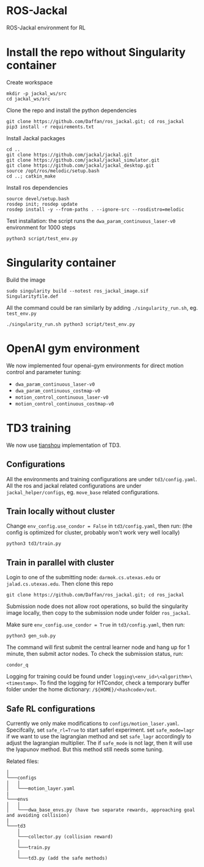 # ROS-Jackal
ROS-Jackal environment for RL

# Install the repo without Singularity container
Create workspace
```
mkdir -p jackal_ws/src
cd jackal_ws/src
```
Clone the repo and install the python dependencies
```
git clone https://github.com/Daffan/ros_jackal.git; cd ros_jackal
pip3 install -r requirements.txt
```
Install Jackal packages
```
cd ..
git clone https://github.com/jackal/jackal.git
git clone https://github.com/jackal/jackal_simulator.git
git clone https://github.com/jackal/jackal_desktop.git
source /opt/ros/melodic/setup.bash
cd ..; catkin_make
```
Install ros dependencies
```
source devel/setup.bash
rosdep init; rosdep update
rosdep install -y --from-paths . --ignore-src --rosdistro=melodic
```
Test installation: the script runs the `dwa_param_continuous_laser-v0` environment for 1000 steps
```
python3 script/test_env.py
```

# Singularity container
Build the image
```
sudo singularity build --notest ros_jackal_image.sif Singularityfile.def
```
All the command could be ran similarly by adding `./singularity_run.sh`, eg. `test_env.py`
```
./singularity_run.sh python3 script/test_env.py
```

# OpenAI gym environment
We now implemented four openai-gym environments for direct motion control and parameter tuning: 
* `dwa_param_continuous_laser-v0`
* `dwa_param_continuous_costmap-v0`
* `motion_control_continuous_laser-v0`
* `motion_control_continuous_costmap-v0`


# TD3 training
We now use [tianshou]() implementation of TD3.

## Configurations
All the environments and training configurations are under `td3/config.yaml`. All the ros and jackal related configurations are under `jackal_helper/configs`, eg. `move_base` related configurations.

## Train locally without cluster
Change `env_config.use_condor = False` in `td3/config.yaml`, then run: (the config is optimized for cluster, probably won't work very well locally)
```
python3 td3/train.py
```

## Train in parallel with cluster
Login to one of the submitting node: `darmok.cs.utexas.edu` or `jalad.cs.utexas.edu`. Then clone this repo

```
git clone https://github.com/Daffan/ros_jackal.git; cd ros_jackal
```

Submission node does not allow root operations, so build the singularity image locally, then copy to the submission node under folder `ros_jackal`. 

Make sure `env_config.use_condor = True` in `td3/config.yaml`, then run:
```
python3 gen_sub.py
```

The command will first submit the central learner node and hang up for 1 minute, then submit actor nodes. To check the submission status, run:
```
condor_q
```

Logging for training could be found under `logging\<env_id>\<algorithm>\<timestamp>`. To find the logging for HTCondor, check a temporary buffer folder under the home dictionary: `/${HOME}/<hashcode>/out`.

## Safe RL configurations
Currently we only make modifications to `configs/motion_laser.yaml`. Specifcally, set `safe_rl=True` to start saferl experiment. set `safe_mode=lagr` if we want to use the lagrangian method and set `safe_lagr` accordingly to adjust the lagrangian multiplier. The if `safe_mode` is not lagr, then it will use the lyapunov method. But this method still needs some tuning.

Related files:
 ```                                                                                                                                                     
 │                                                                                
 └───configs                                                             
 │   │                                                                            
 │   └───motion_layer.yaml     
 |
 └───envs                                                             
 │   │                                                                            
 │   └───dwa_base_envs.py (have two separate rewards, approaching goal and avoiding collision)     
 |
 └───td3   
     │                                                                            
     └───collector.py (collision reward)
     │                                                                            
     └───train.py
     │                                                                            
     └───td3.py (add the safe methods)
 ```  
